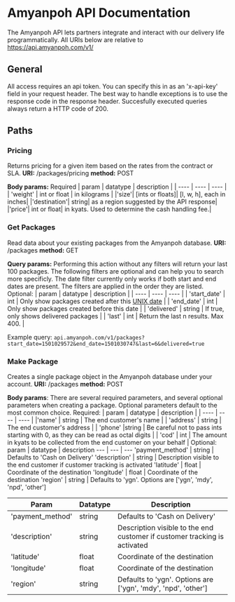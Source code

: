 # Amyanpoh API Documentation

The Amyanpoh API lets partners integrate and interact with our delivery life programmatically. 
All URIs below are relative to https://api.amyanpoh.com/v1/

## General
All access requires an api token. You can specify this in as an 'x-api-key' field in your request header.
The best way to handle exceptions is to use the response code in the response header. Succesfully executed queries always return a HTTP code of 200.

## Paths
### Pricing
Returns pricing for a given item based on the rates from the contract or SLA.
**URI:** /packages/pricing
**method:** POST

**Body params:**
	Required
	| param | datatype | description |
	| ---- | ---- | ---- |
	| 'weight' | int or float | in kilograms |
	|'size'| [ints or floats]|	[l, w, h], each in inches|
	|'destination'|	string|	as a region suggested by the API response|
	|'price'|	int or float|	in kyats. Used to determine the cash handling fee.|	
	

### Get Packages
Read data about your existing packages from the Amyanpoh database.
**URI:** /packages
**method:** GET

**Query params:**
Performing this action without any filters will return your last 100 packages. The following filters are optional and can help you to search more specificly. The date filter currently only works if both start and end dates are present. The filters are applied in the order they are listed.
Optional:
| param | datatype | description |
| ---- | ---- | ---- |
| 'start_date' | int | Only show packages created after this [UNIX date](https://en.wikipedia.org/wiki/Unix_time) |
| 'end_date' | int | Only show packages created before this date |
| 'delivered' | string | If true, only shows delivered packages |
| 'last' | int | Return the last n results. Max 400. |

Example query: ` api.amyanpoh.com/v1/packages?start_date=1501029572&end_date=1501030747&last=6&delivered=true `

### Make Package
Creates a single package object in the Amyanpoh database under your account.
**URI:** /packages
**method:** POST

**Body params**:
There are several required parameters, and several optional parameters when creating a package. Optional parameters default to the most common choice.
Required:
| param | datatype | description |
| ---- | ---- | ---- |
|'name'	| string | The end customer's name |
| 'address'	| string | The end customer's address |
| 'phone' |string | Be careful not to pass ints starting with 0, as they can be read as octal digits |
| 'cod'	| int |	The amount in kyats to be collected from the end customer on your behalf |
Optional:
param | datatype | description
--- | --- | ---
'payment_method' | string | Defaults to 'Cash on Delivery'
'description' | string | Description visible to the end customer if customer tracking is activated
'latitude' | float | Coordinate of the destination
'longitude' | float | Coordinate of the destination
'region' | string | Defaults to 'ygn'. Options are ['ygn', 'mdy', 'npd', 'other']
	
Param | Datatype | Description
--- | --- | ---
'payment_method' | string | Defaults to 'Cash on Delivery'
'description' | string | Description visible to the end customer if customer tracking is activated
'latitude' | float | Coordinate of the destination
'longitude' | float | Coordinate of the destination
'region' | string | Defaults to 'ygn'. Options are ['ygn', 'mdy', 'npd', 'other']
